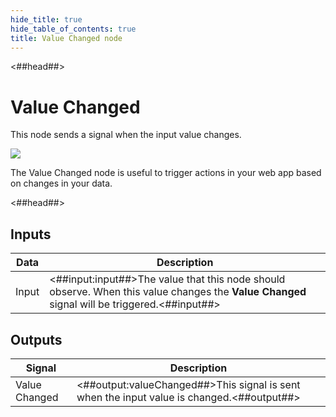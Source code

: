 ```yaml
---
hide_title: true
hide_table_of_contents: true
title: Value Changed node
---
```


<##head##>

# Value Changed

This node sends a <span className="ndl-signal">signal</span> when the input value changes.

<div className="ndl-image-with-background l">

![](/nodes/logic/value-changed/valuechanged_node.png)

</div>

The <span className="ndl-node">Value Changed</span> node is useful to trigger actions in your web app based on changes in your data.

<##head##>

## Inputs

| Data                                    | Description                                                                                                                                  |
| --------------------------------------- | -------------------------------------------------------------------------------------------------------------------------------------------- |
| <span className="ndl-data">Input</span> | <##input:input##>The value that this node should observe. When this value changes the **Value Changed** signal will be triggered.<##input##> |

## Outputs

| Signal                                            | Description                                                                               |
| ------------------------------------------------- | ----------------------------------------------------------------------------------------- |
| <span className="ndl-signal">Value Changed</span> | <##output:valueChanged##>This signal is sent when the input value is changed.<##output##> |
